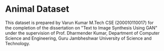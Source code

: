 # Animal Dataset

This dataset is prepared by Varun Kumar M.Tech CSE (200010110017) for the completion of the dissertation on "Text to Image Synthesis Using GAN" under the supervision of Prof. Dharmender Kumar, Department of Computer Science and Engineering, Guru Jambheshwar University of Science and Technology.
